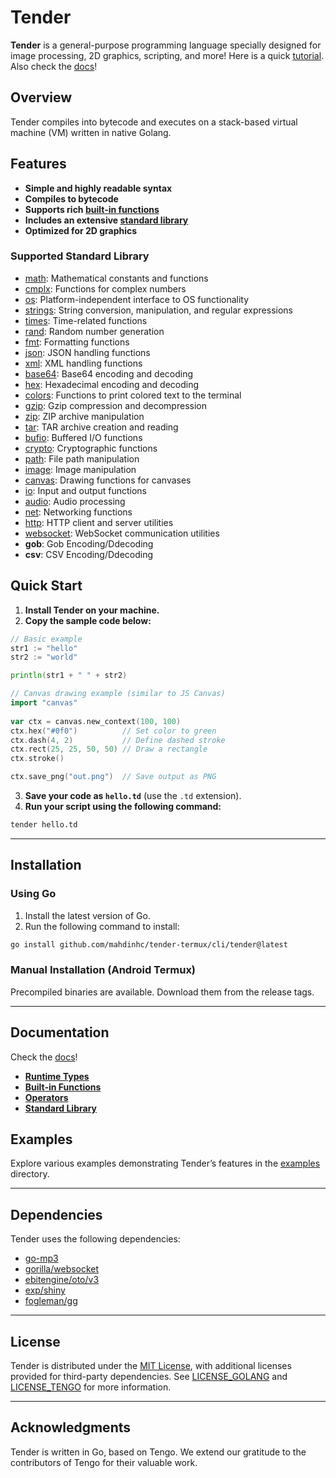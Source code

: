 # Tender

**Tender** is a general-purpose programming language specially designed for image processing, 2D graphics, scripting, and more! Here is a quick [tutorial](docs/pages/tutorial.md). Also check the [docs](https://2dprototype.github.io/tender)!

## Overview

Tender compiles into bytecode and executes on a stack-based virtual machine (VM) written in native Golang.

## Features
- **Simple and highly readable syntax**  
- **Compiles to bytecode**  
- **Supports rich [built-in functions](docs/pages/builtins.md)**  
- **Includes an extensive [standard library](docs/pages/stdlib.md)**  
- **Optimized for 2D graphics**  

### Supported Standard Library

- [math](docs/pages/stdlib-math.md): Mathematical constants and functions  
- [cmplx](pages/stdlib-cmplx.md): Functions for complex numbers
- [os](docs/pages/stdlib-os.md): Platform-independent interface to OS functionality  
- [strings](docs/pages/stdlib-strings.md): String conversion, manipulation, and regular expressions  
- [times](docs/pages/stdlib-times.md): Time-related functions  
- [rand](docs/pages/stdlib-rand.md): Random number generation  
- [fmt](docs/pages/stdlib-fmt.md): Formatting functions  
- [json](docs/pages/stdlib-json.md): JSON handling functions  
- [xml](docs/pages/stdlib-xml.md): XML handling functions  
- [base64](docs/pages/stdlib-base64.md): Base64 encoding and decoding  
- [hex](docs/pages/stdlib-hex.md): Hexadecimal encoding and decoding  
- [colors](docs/pages/stdlib-colors.md): Functions to print colored text to the terminal  
- [gzip](docs/pages/stdlib-gzip.md): Gzip compression and decompression  
- [zip](docs/pages/stdlib-zip.md): ZIP archive manipulation  
- [tar](docs/pages/stdlib-tar.md): TAR archive creation and reading  
- [bufio](docs/pages/stdlib-bufio.md): Buffered I/O functions  
- [crypto](docs/pages/stdlib-crypto.md): Cryptographic functions  
- [path](docs/pages/stdlib-path.md): File path manipulation  
- [image](docs/pages/stdlib-image.md): Image manipulation  
- [canvas](docs/pages/stdlib-canvas.md): Drawing functions for canvases
- [io](docs/pages/stdlib-io.md): Input and output functions  
- [audio](docs/pages/stdlib-audio.md): Audio processing  
- [net](docs/pages/stdlib-net.md): Networking functions  
- [http](docs/pages/stdlib-http.md): HTTP client and server utilities  
- [websocket](docs/pages/stdlib-websocket.md): WebSocket communication utilities  
- **gob**: Gob Encoding/Ddecoding
- **csv**: CSV Encoding/Ddecoding

## Quick Start

1. **Install Tender on your machine.**  
2. **Copy the sample code below:**

```go
// Basic example
str1 := "hello"
str2 := "world"

println(str1 + " " + str2)
```

```go
// Canvas drawing example (similar to JS Canvas)
import "canvas"
	
var ctx = canvas.new_context(100, 100)
ctx.hex("#0f0")          // Set color to green
ctx.dash(4, 2)           // Define dashed stroke
ctx.rect(25, 25, 50, 50) // Draw a rectangle
ctx.stroke()

ctx.save_png("out.png")  // Save output as PNG
```

3. **Save your code as `hello.td`** (use the `.td` extension).  
4. **Run your script using the following command:**

```bash
tender hello.td
```

---

## Installation

### Using Go

1. Install the latest version of Go.  
2. Run the following command to install:

```bash
go install github.com/mahdinhc/tender-termux/cli/tender@latest
```

### Manual Installation (Android Termux)

Precompiled binaries are available. Download them from the release tags.

---

## Documentation
Check the [docs](https://2dprototype.github.io/tender)!

- **[Runtime Types](docs/pages/runtime-types.md)**  
- **[Built-in Functions](docs/pages/builtins.md)**  
- **[Operators](docs/pages/operators.md)**  
- **[Standard Library](docs/pages/stdlib.md)**  

## Examples

Explore various examples demonstrating Tender’s features in the [examples](examples) directory.

---

## Dependencies

Tender uses the following dependencies:

- [go-mp3](https://github.com/hajimehoshi/go-mp3)  
- [gorilla/websocket](https://github.com/gorilla/websocket)  
- [ebitengine/oto/v3](https://github.com/ebitengine/oto/v3)  
- [exp/shiny](https://pkg.go.dev/golang.org/x/exp/shiny)  
- [fogleman/gg](https://github.com/fogleman/gg)  

---

## License

Tender is distributed under the [MIT License](LICENSE), with additional licenses provided for third-party dependencies. See [LICENSE_GOLANG](LICENSE_GOLANG) and [LICENSE_TENGO](LICENSE_TENGO) for more information.

---

## Acknowledgments

Tender is written in Go, based on Tengo. We extend our gratitude to the contributors of Tengo for their valuable work.